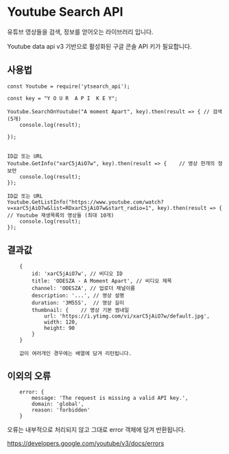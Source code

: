 # Youtube Search API
유튜브 영상들을 검색, 정보를 얻어오는 라이브러리 입니다.

Youtube data api v3 기반으로
활성화된 구글 콘솔 API 키가 필요합니다.

## 사용법
```
const Youtube = require('ytsearch_api');

const key = "Y O U R  A P I  K E Y";

Youtube.SearchOnYoutube("A moment Apart", key).then(result => { // 검색(5개)
    console.log(result);
    
});


ID값 또는 URL
Youtube.GetInfo("xarC5jAiO7w", key).then(result => {    // 영상 한개의 정보만
    console.log(result);
});

ID값 또는 URL
Youtube.GetListInfo("https://www.youtube.com/watch?v=xarC5jAiO7w&list=RDxarC5jAiO7w&start_radio=1", key).then(result => {   // Youtube 재생목록의 영상들 (최대 10개)
    console.log(result);
});
```

## 결과값
```
    {
        id: 'xarC5jAiO7w', // 비디오 ID
        title: 'ODESZA - A Moment Apart', // 비디오 제목
        channel: 'ODESZA', // 업로더 채널이름
        description: '...', // 영상 설명
        duration: '3M55S',  // 영상 길이
        thumbnail: {    // 영상 기본 썸네일
            url: 'https://i.ytimg.com/vi/xarC5jAiO7w/default.jpg',
            width: 120,
            height: 90
        }
    }

    값이 여러개인 경우에는 배열에 담겨 리턴됩니다.
```

## 이외의 오류

```
    error: {
        message: 'The request is missing a valid API key.',
        domain: 'global',
        reason: 'forbidden'
    }
```
오류는 내부적으로 처리되지 않고 그대로 error 객체에 담겨 반환됩니다.


https://developers.google.com/youtube/v3/docs/errors